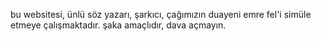 bu websitesi, ünlü söz yazarı, şarkıcı, çağımızın duayeni emre fel'i simüle etmeye çalışmaktadır. şaka amaçlıdır, dava açmayın.
